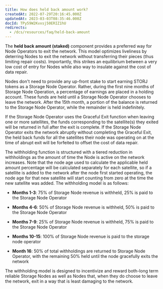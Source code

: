 ```yaml
---
title: How does held back amount work?
createdAt: 2022-07-29T20:16:45.000Z
updatedAt: 2023-03-03T08:35:46.000Z
docId: TPy59W2Kvxsj50ERIZ1hU
redirects:
  - /dcs/resources/faq/held-back-amount
---
```


The **held back amount (staked)** component provides a preferred way for Node Operators to exit the network.  This model optimizes liveliness by deterring Nodes to exit the network without transferring their pieces (thus limiting repair costs). Importantly, this strikes an equilibrium between a very low cost of entry for Nodes while also way to insulate against the cost of data repair.

Nodes don't need to provide any up-front stake to start earning STORJ tokens as a Storage Node Operator. Rather, during the first nine months of Storage Node Operation, a percentage of earnings are placed in a holding account. These funds are held until a Storage Node Operator chooses to leave the network. After the 15th month, a portion of the balance is returned to the Storage Node Operator, while the remainder is held indefinitely.

If the Storage Node Operator uses the Graceful Exit function when leaving one or more satellites, the funds corresponding to the satellite(s) they exited will be returned in full after the exit is complete. If the Storage Node Operator exits the network abruptly without completing the Graceful Exit, the held back funds for all the satellites their node was operating on at the time of abrupt exit will be forfeited to offset the cost of data repair.

The withholding function is structured with a tiered reduction in withholdings as the amount of time the Node is active on the network increases. Note that the node age used to calculate the applicable held amount percentage will be calculated separately for each satellite, so if a satellite is added to the network after the node first started operating, the node age for that new satellite will start counting from zero at the time the new satellite was added. The withholding model is as follows:

*   **Months 1-3**: 75% of Storage Node revenue is withheld, 25% is paid to the Storage Node Operator

*   **Months 4-6**: 50% of Storage Node revenue is withheld, 50% is paid to the Storage Node Operator

*   **Months 7-9**: 25% of Storage Node revenue is withheld, 75% is paid to the Storage Node Operator

*   **Months 10-15**: 100% of Storage Node revenue is paid to the storage node operator

*   **Month 16**: 50% of total withholdings are returned to Storage Node Operator, with the remaining 50% held until the node gracefully exits the network

The withholding model is designed to incentivize and reward both-long term reliable Storage Nodes as well as Nodes that, when they do choose to leave the network, exit in a way that is least damaging to the network.

